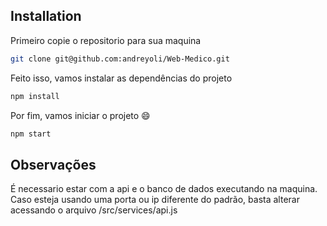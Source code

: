 ## Installation

Primeiro copie o repositorio para sua maquina
```bash
git clone git@github.com:andreyoli/Web-Medico.git
```

Feito isso, vamos instalar as dependências do projeto
```bash
npm install
```

Por fim, vamos iniciar o projeto 😄
```bash
npm start
```

## Observações

É necessario estar com a api e o banco de dados executando na maquina. Caso esteja usando uma porta ou ip diferente do padrão, basta alterar acessando o arquivo /src/services/api.js